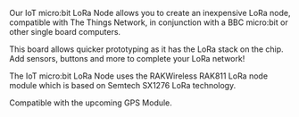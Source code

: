 <!--
---
name: IoT micro:bit LoRa Node
type: radio
manufacturer: Pi Supply
description: Our IoT micro:bit LoRa Node allows you to create an inexpensive LoRa node.
pxt: https://github.com/PiSupply/pxt-iot-lora-node/
buy: https://uk.pi-supply.com/products/iot-micro-bit-lora-node
image: 'pisupply-loranode.png'
pin:
  P14:
    name: TX
    mode: UART
  P15:
    name: RX
    mode: UART
  P16:
    name: Reset
    mode: digital
  P20:
    mode: I2C
  P19:
    mode: I2C
  i2c:
    '0x42':
      name: Pi Supply I2C GPS Module
      device: GPS
-->
Our IoT micro:bit LoRa Node allows you to create an inexpensive LoRa node, compatible with The Things Network, in conjunction with a BBC micro:bit or other single board computers.

This board allows quicker prototyping as it has the LoRa stack on the chip. Add sensors, buttons and more to complete your LoRa network!

The IoT micro:bit LoRa Node uses the RAKWireless RAK811 LoRa node module which is based on Semtech SX1276 LoRa technology.

Compatible with the upcoming GPS Module.
